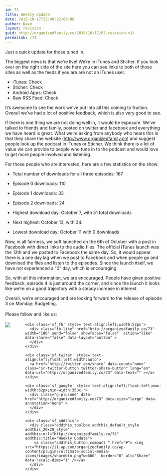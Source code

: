 ```yaml
---
id: 73
title: Weekly Update
date: 2015-10-17T23:49:22+00:00
author: Dave
layout: revision
guid: http://organizedfamily.co/2015/10/17/65-revision-v1/
permalink: /73
---
```

Just a quick update for those tuned in.

The biggest news is that we&#8217;re live! We&#8217;re in iTunes and Sticher. If you look over on the right side of the site here you can see links to both of those sites as well as the feeds if you are are not an iTunes user.

  * iTunes: Check
  * Sticher: Check
  * Android Apps: Check
  * Raw RSS Feed: Check

It&#8217;s awesome to see the work we&#8217;ve put into all this coming to fruition. Overall we&#8217;ve had a lot of positive feedback, which is also very good to see.

If there is one thing we are not doing well in, it would be exposure. We&#8217;ve talked to friends and family, posted on twitter and facebook and everything we have heard is great. What we&#8217;re asking from anybody who hears this is that they share the website (http://www.organizedfamily.co) and suggest people look up the podcast in iTunes or Sticher. We think there is a lot of value we can provide to people who tune in to the podcast and would love to get more people involved and listening.

For those people who are interested, here are a few statistics on the show:

  * Total number of downloads for all three episodes: 167
  * Episode 0 downloads: 110
  * Episode 1 downloads: 33
  * Episode 2 downloads: 24

  * Highest download day: October 7, with 51 total downloads

  * Next highest: October 13, with 34.

  * Lowest download day: October 11 with 0 downloads

Now, in all fairness, we soft launched on the 6th of October with a post in Facebook with direct links to the audio files. The official iTunes launch was the 12th and we posted to Facebook the same day. So, it would appear there is a one day lag when we post to Facebook and when people go and download the files and listen to the episodes. Since the launch itself, we have not experienced a &#8220;0&#8221; day, which is encouraging.

So, with all this information, we are encouraged. People have given positive feedback, episode 4 is just around the corner, and since the launch it looks like we&#8217;re on a good trajectory with a steady increase in interest.

Overall, we&#8217;re encouraged and are looking forward to the release of episode 3 on Monday: Budgeting.

<div class='sfsi_Sicons' style='width: 100%; display: inline-block; vertical-align: middle; text-align:left'>
  <div style='margin:0px 8px 0px 0px; line-height: 24px'>
    <span>Please follow and like us:</span>
  </div>
  
  <div class='sfsi_socialwpr'>
    <div class='sf_subscrbe' style='text-align:left;float:left;width:64px'>
      <a href="http://www.specificfeeds.com/widget/emailsubscribe/MTc5ODgx/OA==/" target="_blank"><img src="https://i2.wp.com/organizedfamily.co/wp-content/plugins/ultimate-social-media-icons/images/follow_subscribe.png?w=660" data-recalc-dims="1" /></a>
    </div>
    
    <div class='sf_fb' style='text-align:left;width:52px'>
      <div class="fb-like" href="http://organizedfamily.co/73" width="180" send="false" showfaces="false"  action="like" data-share="false" data-layout="button" >
      </div>
    </div>
    
    <div class='sf_twiter' style='text-align:left;float:left;width:auto'>
      <a href="http://twitter.com/share" data-count="none" class="sr-twitter-button twitter-share-button" lang="en" data-url="http://organizedfamily.co/73" data-text="" ></a>
    </div>
    
    <div class='sf_google' style='text-align:left;float:left;max-width:62px;min-width:35px;'>
      <div class="g-plusone" data-href="http://organizedfamily.co/73" data-size="large" data-annotation="none" >
      </div>
    </div>
    
    <div class='sf_addthis'>
      <div class="addthis_toolbox addthis_default_style addthis_20x20_style" addthis:url="http://organizedfamily.co/73" addthis:title="Weekly Update">
        <a class="addthis_button_compact " href="#"> <img src="https://i1.wp.com/organizedfamily.co/wp-content/plugins/ultimate-social-media-icons/images/sharebtn.png?w=660"  border="0" alt="Share" data-recalc-dims="1" /></a>
      </div>
    </div>
  </div>
</div>